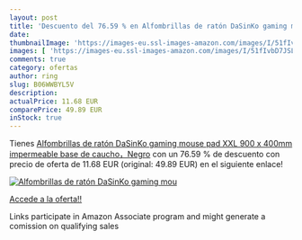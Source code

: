 ```yaml
---
layout: post
title: 'Descuento del 76.59 % en Alfombrillas de ratón DaSinKo gaming mou'
date: 
thumbnailImage: 'https://images-eu.ssl-images-amazon.com/images/I/51fIvbD7JSL._SL200_.jpg'
images: [ 'https://images-eu.ssl-images-amazon.com/images/I/51fIvbD7JSL._SL200_.jpg' ]
comments: true
category: ofertas
author: ring
slug: B06WWBYL5V
description:
actualPrice: 11.68 EUR
comparePrice: 49.89 EUR
inStock: true
---
```


Tienes [Alfombrillas de ratón DaSinKo gaming mouse pad XXL 900 x 400mm  impermeable base de caucho，Negro](https://www.amazon.es/dp/B06WWBYL5V/?tag=tolees-21) con un 76.59 % de descuento con precio de oferta de 11.68 EUR (original: 49.89 EUR) en el siguiente enlace!

[![Alfombrillas de ratón DaSinKo gaming mou](https://images-eu.ssl-images-amazon.com/images/I/51fIvbD7JSL._SL200_.jpg)](https://www.amazon.es/dp/B06WWBYL5V/?tag=tolees-21)

[Accede a la oferta!!](https://www.amazon.es/dp/B06WWBYL5V/?tag=tolees-21)

Links participate in Amazon Associate program and might generate a comission on qualifying sales


